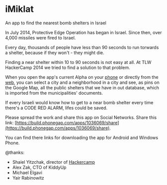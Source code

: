 iMiklat
=======

An app to find the nearest bomb shelters in Israel


In July 2014, Protective Edge Operation has began in Israel. Since then, over 4,000 missiles were fired to Israel. 

Every day, thousands of people have less than 90 seconds to run torwards a shelter, because if they won't - they might die.

Finding a near shelter within 10 to 90 seconds is not easy at all. At TLW HackerCamp 2014 we tried to find a solution to that problem.

When you open the app's current Alpha on your [phone](https://build.phonegap.com/apps/1036069/share) or directly from the [web](http://projects.karasik.org/imiklat), you can select a city and a neighborhood in a city and see, as pins on the Google Map, all the public shelters that we have in out database, which is imported from the municipalities' documents.

If every Israeli would know how to get to a near bomb shelter every time there's a CODE RED ALARM, lifes could be saved.

Please spread the work and share this app on Social Networks.
Share this link: [https://build.phonegap.com/apps/1036069/share](https://build.phonegap.com/apps/1036069/share).

You can find there links for downloading the app for Android and Windows Phone.


@thanks:

* Shaiel Yitzchak, director of [Hackercamp](http://thelearningworks.org)
* Alex Zak, CTO of KiddyUp
* Michael Elgavi 
* Yair Rabinowitz



